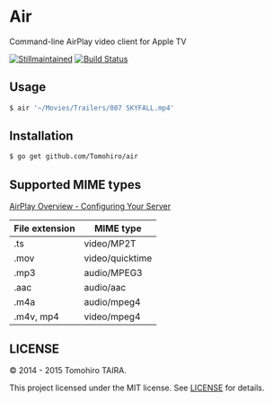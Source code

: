 Air
================================================================================

Command-line AirPlay video client for Apple TV

[![Stillmaintained](http://stillmaintained.com/Tomohiro/air.png)](http://stillmaintained.com/Tomohiro/air)
[![Build Status](https://img.shields.io/travis/Tomohiro/air.svg?style=flat-square)](https://travis-ci.org/Tomohiro/air)


Usage
--------------------------------------------------------------------------------

```sh
$ air '~/Movies/Trailers/007 SKYFALL.mp4'
```


Installation
--------------------------------------------------------------------------------

```sh
$ go get github.com/Tomohiro/air
```


Supported MIME types
--------------------------------------------------------------------------------

[AirPlay Overview - Configuring Your Server](http://developer.apple.com/library/ios/#documentation/AudioVideo/Conceptual/AirPlayGuide/PreparingYourMediaforAirPlay/PreparingYourMediaforAirPlay.html)

File extension | MIME type
-------------- | ----------------
.ts            | video/MP2T
.mov           | video/quicktime
.mp3           | audio/MPEG3
.aac           | audio/aac
.m4a           | audio/mpeg4
.m4v, mp4      | video/mpeg4


LICENSE
--------------------------------------------------------------------------------

&copy; 2014 - 2015 Tomohiro TAIRA.

This project licensed under the MIT license. See [LICENSE](LICENSE) for details.
